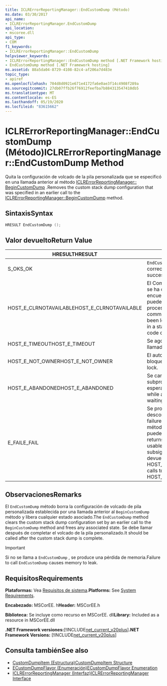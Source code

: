 ```yaml
---
title: ICLRErrorReportingManager::EndCustomDump (Método)
ms.date: 03/30/2017
api_name:
- ICLRErrorReportingManager.EndCustomDump
api_location:
- mscoree.dll
api_type:
- COM
f1_keywords:
- ICLRErrorReportingManager::EndCustomDump
helpviewer_keywords:
- ICLRErrorReportingManager::EndCustomDump method [.NET Framework hosting]
- EndCustomDump method [.NET Framework hosting]
ms.assetid: 88a5da04-8729-4108-82c4-af206a7d483e
topic_type:
- apiref
ms.openlocfilehash: 704d8d0921e671e4172fa6e0ae3f14c4908f289a
ms.sourcegitcommit: 27db07ffb26f76912feefba7b884313547410db5
ms.translationtype: MT
ms.contentlocale: es-ES
ms.lasthandoff: 05/19/2020
ms.locfileid: "83615662"
---
```

# <a name="iclrerrorreportingmanagerendcustomdump-method"></a><span data-ttu-id="97acb-102">ICLRErrorReportingManager::EndCustomDump (Método)</span><span class="sxs-lookup"><span data-stu-id="97acb-102">ICLRErrorReportingManager::EndCustomDump Method</span></span>
<span data-ttu-id="97acb-103">Quita la configuración de volcado de la pila personalizada que se especificó en una llamada anterior al método [ICLRErrorReportingManager:: BeginCustomDump](iclrerrorreportingmanager-begincustomdump-method.md) .</span><span class="sxs-lookup"><span data-stu-id="97acb-103">Removes the custom stack dump configuration that was specified in an earlier call to the [ICLRErrorReportingManager::BeginCustomDump](iclrerrorreportingmanager-begincustomdump-method.md) method.</span></span>  
  
## <a name="syntax"></a><span data-ttu-id="97acb-104">Sintaxis</span><span class="sxs-lookup"><span data-stu-id="97acb-104">Syntax</span></span>  
  
```cpp  
HRESULT EndCustomDump ();  
```  
  
## <a name="return-value"></a><span data-ttu-id="97acb-105">Valor devuelto</span><span class="sxs-lookup"><span data-stu-id="97acb-105">Return Value</span></span>  
  
|<span data-ttu-id="97acb-106">HRESULT</span><span class="sxs-lookup"><span data-stu-id="97acb-106">HRESULT</span></span>|<span data-ttu-id="97acb-107">Descripción</span><span class="sxs-lookup"><span data-stu-id="97acb-107">Description</span></span>|  
|-------------|-----------------|  
|<span data-ttu-id="97acb-108">S_OK</span><span class="sxs-lookup"><span data-stu-id="97acb-108">S_OK</span></span>|<span data-ttu-id="97acb-109">`EndCustomDump`se devolvió correctamente.</span><span class="sxs-lookup"><span data-stu-id="97acb-109">`EndCustomDump` returned successfully.</span></span>|  
|<span data-ttu-id="97acb-110">HOST_E_CLRNOTAVAILABLE</span><span class="sxs-lookup"><span data-stu-id="97acb-110">HOST_E_CLRNOTAVAILABLE</span></span>|<span data-ttu-id="97acb-111">El Common Language Runtime (CLR) no se ha cargado en un proceso o el CLR se encuentra en un estado en el que no puede ejecutar código administrado ni procesar la llamada correctamente.</span><span class="sxs-lookup"><span data-stu-id="97acb-111">The common language runtime (CLR) has not been loaded into a process, or the CLR is in a state in which it cannot run managed code or process the call successfully.</span></span>|  
|<span data-ttu-id="97acb-112">HOST_E_TIMEOUT</span><span class="sxs-lookup"><span data-stu-id="97acb-112">HOST_E_TIMEOUT</span></span>|<span data-ttu-id="97acb-113">Se agotó el tiempo de espera de la llamada.</span><span class="sxs-lookup"><span data-stu-id="97acb-113">The call timed out.</span></span>|  
|<span data-ttu-id="97acb-114">HOST_E_NOT_OWNER</span><span class="sxs-lookup"><span data-stu-id="97acb-114">HOST_E_NOT_OWNER</span></span>|<span data-ttu-id="97acb-115">El autor de la llamada no posee el bloqueo.</span><span class="sxs-lookup"><span data-stu-id="97acb-115">The caller does not own the lock.</span></span>|  
|<span data-ttu-id="97acb-116">HOST_E_ABANDONED</span><span class="sxs-lookup"><span data-stu-id="97acb-116">HOST_E_ABANDONED</span></span>|<span data-ttu-id="97acb-117">Se canceló un evento mientras un subproceso o fibra bloqueados estaba esperando en él.</span><span class="sxs-lookup"><span data-stu-id="97acb-117">An event was canceled while a blocked thread or fiber was waiting on it.</span></span>|  
|<span data-ttu-id="97acb-118">E_FAIL</span><span class="sxs-lookup"><span data-stu-id="97acb-118">E_FAIL</span></span>|<span data-ttu-id="97acb-119">Se produjo un error grave desconocido.</span><span class="sxs-lookup"><span data-stu-id="97acb-119">An unknown catastrophic failure occurred.</span></span> <span data-ttu-id="97acb-120">Después de que un método devuelve E_FAIL, CLR ya no se puede usar en el proceso.</span><span class="sxs-lookup"><span data-stu-id="97acb-120">After a method returns E_FAIL, the CLR is no longer usable within the process.</span></span> <span data-ttu-id="97acb-121">Las llamadas subsiguientes a métodos de hospedaje devuelven HOST_E_CLRNOTAVAILABLE.</span><span class="sxs-lookup"><span data-stu-id="97acb-121">Subsequent calls to hosting methods return HOST_E_CLRNOTAVAILABLE.</span></span>|  
  
## <a name="remarks"></a><span data-ttu-id="97acb-122">Observaciones</span><span class="sxs-lookup"><span data-stu-id="97acb-122">Remarks</span></span>  
 <span data-ttu-id="97acb-123">El `EndCustomDump` método borra la configuración de volcado de pila personalizada establecida por una llamada anterior al `BeginCustomDump` método y libera cualquier estado asociado.</span><span class="sxs-lookup"><span data-stu-id="97acb-123">The `EndCustomDump` method clears the custom stack dump configuration set by an earlier call to the `BeginCustomDump` method and frees any associated state.</span></span> <span data-ttu-id="97acb-124">Se debe llamar después de completar el volcado de la pila personalizado.</span><span class="sxs-lookup"><span data-stu-id="97acb-124">It should be called after the custom stack dump is complete.</span></span>  
  
> [!IMPORTANT]
> <span data-ttu-id="97acb-125">Si no se llama a `EndCustomDump` , se produce una pérdida de memoria.</span><span class="sxs-lookup"><span data-stu-id="97acb-125">Failure to call `EndCustomDump` causes memory to leak.</span></span>  
  
## <a name="requirements"></a><span data-ttu-id="97acb-126">Requisitos</span><span class="sxs-lookup"><span data-stu-id="97acb-126">Requirements</span></span>  
 <span data-ttu-id="97acb-127">**Plataformas:** Vea [Requisitos de sistema](../../get-started/system-requirements.md).</span><span class="sxs-lookup"><span data-stu-id="97acb-127">**Platforms:** See [System Requirements](../../get-started/system-requirements.md).</span></span>  
  
 <span data-ttu-id="97acb-128">**Encabezado:** MSCorEE. h</span><span class="sxs-lookup"><span data-stu-id="97acb-128">**Header:** MSCorEE.h</span></span>  
  
 <span data-ttu-id="97acb-129">**Biblioteca:** Se incluye como recurso en MSCorEE. dll</span><span class="sxs-lookup"><span data-stu-id="97acb-129">**Library:** Included as a resource in MSCorEE.dll</span></span>  
  
 <span data-ttu-id="97acb-130">**.NET Framework versiones:**[!INCLUDE[net_current_v20plus](../../../../includes/net-current-v20plus-md.md)]</span><span class="sxs-lookup"><span data-stu-id="97acb-130">**.NET Framework Versions:** [!INCLUDE[net_current_v20plus](../../../../includes/net-current-v20plus-md.md)]</span></span>  
  
## <a name="see-also"></a><span data-ttu-id="97acb-131">Consulta también</span><span class="sxs-lookup"><span data-stu-id="97acb-131">See also</span></span>

- [<span data-ttu-id="97acb-132">CustomDumpItem (Estructura)</span><span class="sxs-lookup"><span data-stu-id="97acb-132">CustomDumpItem Structure</span></span>](customdumpitem-structure.md)
- [<span data-ttu-id="97acb-133">ECustomDumpFlavor (Enumeración)</span><span class="sxs-lookup"><span data-stu-id="97acb-133">ECustomDumpFlavor Enumeration</span></span>](ecustomdumpflavor-enumeration.md)
- [<span data-ttu-id="97acb-134">ICLRErrorReportingManager (Interfaz)</span><span class="sxs-lookup"><span data-stu-id="97acb-134">ICLRErrorReportingManager Interface</span></span>](iclrerrorreportingmanager-interface.md)
